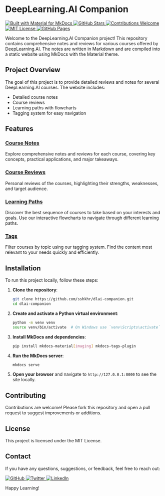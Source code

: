 # DeepLearning.AI Companion

<p align="left">
  <a href="https://squidfunk.github.io/mkdocs-material/">
    <img src="https://img.shields.io/badge/Material_for_MkDocs-526CFE?style=for-the-badge&logo=MaterialForMkDocs&logoColor=white" alt="Built with Material for MkDocs">
  </a>
  <a href="https://github.com/sshkhr/dlai-companion/stargazers">
    <img src="https://img.shields.io/github/stars/sshkhr/dlai-companion?style=for-the-badge" alt="GitHub Stars">
  </a>
  <a href="https://github.com/sshkhr/dlai-companion">
    <img src="https://img.shields.io/badge/Contributions-Welcome-brightgreen?style=for-the-badge" alt="Contributions Welcome">
  </a>
  <a href="https://opensource.org/licenses/MIT">
    <img src="https://img.shields.io/badge/License-MIT-green?style=for-the-badge" alt="MIT License">
  </a>
  <a href="https://sshkhr.github.io/dlai-companion/">
    <img src="https://github.com/sshkhr/dlai-companion/actions/workflows/pages/pages-build-deployment/badge.svg" alt="GitHub Pages">
  </a>
</p>

Welcome to the DeepLearning.AI Companion project! This repository contains comprehensive notes and reviews for various courses offered by DeepLearning.AI. The notes are written in Markdown and are compiled into a static website using MkDocs with the Material theme.

## Project Overview

The goal of this project is to provide detailed reviews and notes for several DeepLearning.AI courses. The website includes:
- Detailed course notes
- Course reviews
- Learning paths with flowcharts
- Tagging system for easy navigation

## Features

### [Course Notes](docs/notes)
Explore comprehensive notes and reviews for each course, covering key concepts, practical applications, and major takeaways.

### [Course Reviews](docs/reviews)
Personal reviews of the courses, highlighting their strengths, weaknesses, and target audience.

### [Learning Paths](docs/learning_paths)
Discover the best sequence of courses to take based on your interests and goals. Use our interactive flowcharts to navigate through different learning paths.

### [Tags](docs/tags.md)
Filter courses by topic using our tagging system. Find the content most relevant to your needs quickly and efficiently.

## Installation

To run this project locally, follow these steps:

1. **Clone the repository**:
    ```bash
    git clone https://github.com/sshkhr/dlai-companion.git
    cd dlai-companion
    ```

2. **Create and activate a Python virtual environment**:
    ```bash
    python -m venv venv
    source venv/bin/activate  # On Windows use `venv\Scripts\activate`
    ```

3. **Install MkDocs and dependencies**:
    ```bash
    pip install mkdocs-material[imaging] mkdocs-tags-plugin
    ```

4. **Run the MkDocs server**:
    ```bash
    mkdocs serve
    ```

5. **Open your browser** and navigate to `http://127.0.0.1:8000` to see the site locally.

## Contributing

Contributions are welcome! Please fork this repository and open a pull request to suggest improvements or additions.

## License

This project is licensed under the MIT License.

## Contact

If you have any questions, suggestions, or feedback, feel free to reach out:

<p align="left">
  <a href="https://github.com/sshkhr">
    <img src="https://img.shields.io/badge/GitHub-sshkhr-black?style=for-the-badge&logo=github" alt="GitHub">
  </a>
  <a href="https://twitter.com/sshkhr16">
    <img src="https://img.shields.io/badge/Twitter-@sshkhr16-1DA1F2?style=for-the-badge&logo=twitter&logoColor=white" alt="Twitter">
  </a>
  <a href="https://www.linkedin.com/in/sshkhr/">
    <img src="https://img.shields.io/badge/LinkedIn-sshkhr-blue?style=for-the-badge&logo=linkedin" alt="LinkedIn">
  </a>
</p>

Happy Learning!
